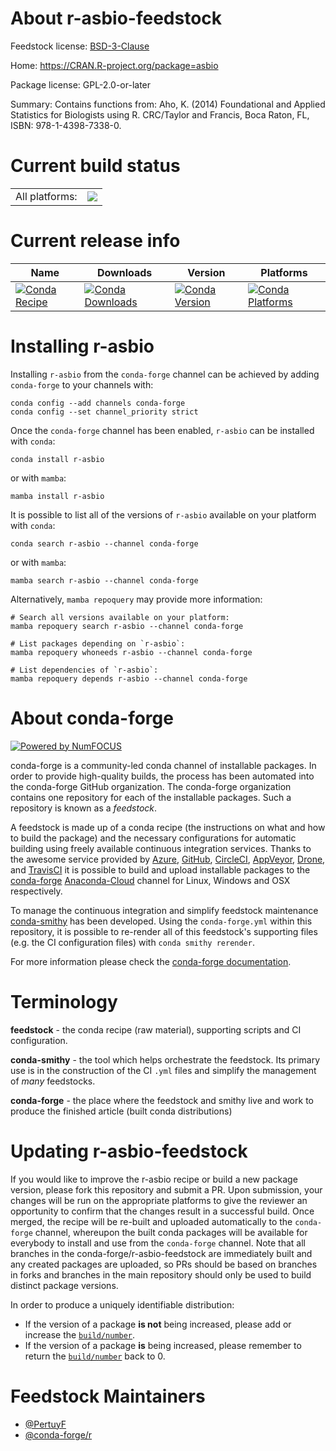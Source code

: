About r-asbio-feedstock
=======================

Feedstock license: [BSD-3-Clause](https://github.com/conda-forge/r-asbio-feedstock/blob/main/LICENSE.txt)

Home: https://CRAN.R-project.org/package=asbio

Package license: GPL-2.0-or-later

Summary: Contains functions from: Aho, K. (2014) Foundational and Applied Statistics for Biologists using R.  CRC/Taylor and Francis, Boca Raton, FL, ISBN: 978-1-4398-7338-0.

Current build status
====================


<table><tr><td>All platforms:</td>
    <td>
      <a href="https://dev.azure.com/conda-forge/feedstock-builds/_build/latest?definitionId=6477&branchName=main">
        <img src="https://dev.azure.com/conda-forge/feedstock-builds/_apis/build/status/r-asbio-feedstock?branchName=main">
      </a>
    </td>
  </tr>
</table>

Current release info
====================

| Name | Downloads | Version | Platforms |
| --- | --- | --- | --- |
| [![Conda Recipe](https://img.shields.io/badge/recipe-r--asbio-green.svg)](https://anaconda.org/conda-forge/r-asbio) | [![Conda Downloads](https://img.shields.io/conda/dn/conda-forge/r-asbio.svg)](https://anaconda.org/conda-forge/r-asbio) | [![Conda Version](https://img.shields.io/conda/vn/conda-forge/r-asbio.svg)](https://anaconda.org/conda-forge/r-asbio) | [![Conda Platforms](https://img.shields.io/conda/pn/conda-forge/r-asbio.svg)](https://anaconda.org/conda-forge/r-asbio) |

Installing r-asbio
==================

Installing `r-asbio` from the `conda-forge` channel can be achieved by adding `conda-forge` to your channels with:

```
conda config --add channels conda-forge
conda config --set channel_priority strict
```

Once the `conda-forge` channel has been enabled, `r-asbio` can be installed with `conda`:

```
conda install r-asbio
```

or with `mamba`:

```
mamba install r-asbio
```

It is possible to list all of the versions of `r-asbio` available on your platform with `conda`:

```
conda search r-asbio --channel conda-forge
```

or with `mamba`:

```
mamba search r-asbio --channel conda-forge
```

Alternatively, `mamba repoquery` may provide more information:

```
# Search all versions available on your platform:
mamba repoquery search r-asbio --channel conda-forge

# List packages depending on `r-asbio`:
mamba repoquery whoneeds r-asbio --channel conda-forge

# List dependencies of `r-asbio`:
mamba repoquery depends r-asbio --channel conda-forge
```


About conda-forge
=================

[![Powered by
NumFOCUS](https://img.shields.io/badge/powered%20by-NumFOCUS-orange.svg?style=flat&colorA=E1523D&colorB=007D8A)](https://numfocus.org)

conda-forge is a community-led conda channel of installable packages.
In order to provide high-quality builds, the process has been automated into the
conda-forge GitHub organization. The conda-forge organization contains one repository
for each of the installable packages. Such a repository is known as a *feedstock*.

A feedstock is made up of a conda recipe (the instructions on what and how to build
the package) and the necessary configurations for automatic building using freely
available continuous integration services. Thanks to the awesome service provided by
[Azure](https://azure.microsoft.com/en-us/services/devops/), [GitHub](https://github.com/),
[CircleCI](https://circleci.com/), [AppVeyor](https://www.appveyor.com/),
[Drone](https://cloud.drone.io/welcome), and [TravisCI](https://travis-ci.com/)
it is possible to build and upload installable packages to the
[conda-forge](https://anaconda.org/conda-forge) [Anaconda-Cloud](https://anaconda.org/)
channel for Linux, Windows and OSX respectively.

To manage the continuous integration and simplify feedstock maintenance
[conda-smithy](https://github.com/conda-forge/conda-smithy) has been developed.
Using the ``conda-forge.yml`` within this repository, it is possible to re-render all of
this feedstock's supporting files (e.g. the CI configuration files) with ``conda smithy rerender``.

For more information please check the [conda-forge documentation](https://conda-forge.org/docs/).

Terminology
===========

**feedstock** - the conda recipe (raw material), supporting scripts and CI configuration.

**conda-smithy** - the tool which helps orchestrate the feedstock.
                   Its primary use is in the construction of the CI ``.yml`` files
                   and simplify the management of *many* feedstocks.

**conda-forge** - the place where the feedstock and smithy live and work to
                  produce the finished article (built conda distributions)


Updating r-asbio-feedstock
==========================

If you would like to improve the r-asbio recipe or build a new
package version, please fork this repository and submit a PR. Upon submission,
your changes will be run on the appropriate platforms to give the reviewer an
opportunity to confirm that the changes result in a successful build. Once
merged, the recipe will be re-built and uploaded automatically to the
`conda-forge` channel, whereupon the built conda packages will be available for
everybody to install and use from the `conda-forge` channel.
Note that all branches in the conda-forge/r-asbio-feedstock are
immediately built and any created packages are uploaded, so PRs should be based
on branches in forks and branches in the main repository should only be used to
build distinct package versions.

In order to produce a uniquely identifiable distribution:
 * If the version of a package **is not** being increased, please add or increase
   the [``build/number``](https://docs.conda.io/projects/conda-build/en/latest/resources/define-metadata.html#build-number-and-string).
 * If the version of a package **is** being increased, please remember to return
   the [``build/number``](https://docs.conda.io/projects/conda-build/en/latest/resources/define-metadata.html#build-number-and-string)
   back to 0.

Feedstock Maintainers
=====================

* [@PertuyF](https://github.com/PertuyF/)
* [@conda-forge/r](https://github.com/conda-forge/r/)

